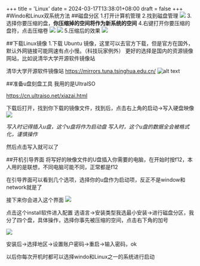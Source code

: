 +++
title = 'Linux'
date = 2024-03-17T13:38:01+08:00
draft = false
+++
#Windo和Linux双系统方法
##磁盘分区
1.打开计算机管理
2.找到磁盘管理
![](2024-03-10-14-12-40.png)
3.选择你要压缩的盘，**你压缩掉的空间将作为新系统的空间**
4.右键打开你要压缩的盘符，点击压缩卷
![](2024-03-10-14-15-07.png)
![](2024-03-10-14-15-41.png)
5.压缩后的效果
![](2024-03-10-14-16-06.png)


##下载Linux镜像
1.下载 Ubuntu 镜像，这里可以去官方下载，但是官方在国外，默认外网链接可能网速有点小慢。（科技玩家例外）
更好的选择是国内的资源镜像网站，比如说清华大学开源软件镜像站

清华大学开源软件镜像站 https://mirrors.tuna.tsinghua.edu.cn/
![alt text](image-1.png)

##准备u盘刻盘工具
我用的是UltralSO

https://cn.ultraiso.net/xiazai.html

下载后打开，找到你下载的镜像文件，找到后，点击右上角的启动->写入硬盘映像
![](2024-03-10-23-40-16.png)

*写入时记得插入u盘，这个u盘将作为启动盘*
*写入时，这个u盘的数据全会被格式化，谨慎操作*

然后点击写入就可以了

##开机引导界面
将写好的映像文件的U盘插入你需要的电脑，在开始时按f12，本人用的是联想，不同电脑可能不同，正常都是f12

在引导界面可以看到几个选项，选择你的u盘作为启动项，反正不是window和network就是了

接下来你会进入这个界面
![](2024-03-10-23-46-43.png)

点击这个install软件进入配置
选语言->安装类型我选最小安装->进行磁盘分区，我分了四个盘，具体操作，选择你事先被压缩的空间，点击右下角的加号

![](2024-03-10-23-49-34.png)

安装后->选择地区->设置账户密码->重启->输入密码，ok

以后你每次开机时都可以选择windo和Linux之一的系统进行启动
